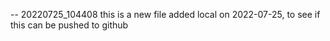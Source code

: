 -- 20220725_104408
this is a new file added local on 2022-07-25, to see if this can be pushed to github